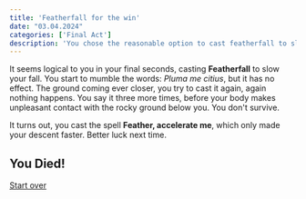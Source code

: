 ```yaml
---
title: 'Featherfall for the win'
date: "03.04.2024"
categories: ['Final Act']
description: 'You chose the reasonable option to cast featherfall to slow your fall.'
---
```


It seems logical to you in your final seconds, casting **Featherfall** to slow your fall. You start
to mumble the words: *Pluma me citius*, but it has no effect. The ground coming ever closer, you try
to cast it again, again nothing happens. You say it three more times, before your body makes
unpleasant contact with the rocky ground below you. You don't survive.

It turns out, you cast the spell **Feather, accelerate me**, which only made your descent faster.
Better luck next time.

## You Died!

[Start over](final_act_start)
